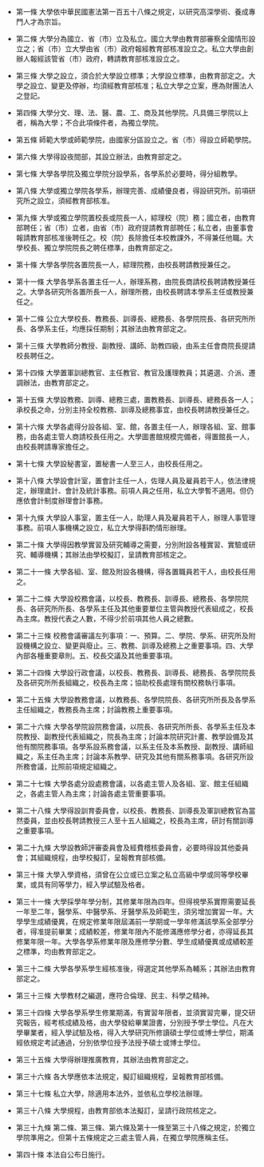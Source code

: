 * 第一條 大學依中華民國憲法第一百五十八條之規定，以研究高深學術、養成專門人才為宗旨。

* 第二條 大學分為國立、省（市）立及私立。國立大學由教育部審察全國情形設立之；省（市）立大學由省（市）政府報經教育部核准設立之。私立大學由創辦人報經該管省（市）政府，轉請教育部核准設立之。

* 第三條 大學之設立，須合於大學設立標準；大學設立標準，由教育部定之。大學之設立、變更及停辦，均須經教育部核准；私立大學之立案，應為財團法人之登記。

* 第四條 大學分文、理、法、醫、農、工、商及其他學院。凡具備三學院以上者，稱為大學；不合此項條件者，為獨立學院。

* 第五條 師範大學或師範學院，由國家分區設立之。省（市）得設立師範學院。

* 第六條 大學得設夜間部，其設立辦法，由教育部定之。

* 第七條 大學各學院及獨立學院分設學系，各學系於必要時，得分組教學。

* 第八條 大學或獨立學院各學系，辦理完善、成績優良者，得設研究所。前項研究所之設立，須經教育部核准。

* 第九條 大學或獨立學院置校長或院長一人，綜理校（院）務；國立者，由教育部聘任；省（市）立者，由省（市）政府提請教育部聘任；私立者，由董事會報請教育部核准後聘任之。校（院）長除擔任本校教課外，不得兼任他職。大學校長、獨立學院院長之聘任標準，由教育部定之。

* 第十條 大學各學院各置院長一人，綜理院務，由校長聘請教授兼任之。

* 第十一條 大學各學系各置主任一人，辦理系務，由院長商請校長聘請教授兼任之。大學各研究所各置所長一人，辦理所務，由校長聘請本學系主任或教授兼任之。

* 第十二條 公立大學校長、教務長、訓導長、總務長、各學院院長、各研究所所長、各學系主任，均應採任期制；其辦法由教育部定之。

* 第十三條 大學教師分教授、副教授、講師、助教四級，由系主任會商院長提請校長聘任之。

* 第十四條 大學置軍訓總教官、主任教官、教官及護理教員；其遴選、介派、遷調辦法，由教育部定之。

* 第十五條 大學設教務、訓導、總務三處，置教務長、訓導長、總務長各一人；承校長之命，分別主持全校教務、訓導及總務事宜，由校長聘請教授兼任之。

* 第十六條 大學各處得分設各組、室、館，各置主任一人，辦理各組、室、館事務，由各處主管人商請校長任用之。大學圖書館規模完備者，得置館長一人，由校長聘請專家擔任之。

* 第十七條 大學設秘書室，置秘書一人至三人，由校長任用之。

* 第十八條 大學設會計室，置會計主任一人，佐理人員及雇員若干人，依法律規定，辦理歲計、會計及統計事務。前項人員之任用，私立大學暫不適用。但仍應依會計制度辦理會計事務。

* 第十九條 大學設人事室，置主任一人，助理人員及雇員若干人，辦理人事管理事務。前項人事機構之設立，私立大學得斟酌情形辦理。

* 第二十條 大學得因教學實習及研究輔導之需要，分別附設各種實習、實驗或研究、輔導機構；其辦法由學校擬訂，呈請教育部核定之。

* 第二十一條 大學各組、室、館及附設各機構，得各置職員若干人，由校長任用之。

* 第二十二條 大學設校務會議，以校長、教務長、訓導長、總務長、各學院院長、各研究所所長、各學系主任及其他重要單位主管與教授代表組成之，校長為主席。教授代表之人數，不得少於前項其他人員之總數。

* 第二十三條 校務會議審議左列事項：一、預算。二、學院、學系、研究所及附設機構之設立、變更與廢止。三、教務、訓導及總務上之重要事項。四、大學內部各種重要章則。五、校長交議及其他重要事項。

* 第二十四條 大學設行政會議，以校長、教務長、訓導長、總務長、各學院院長及各研究所所長組織之，校長為主席；協助校長處理有關校務執行事項。

* 第二十五條 大學設教務會議，以教務長、各學院院長、各研究所所長及各學系主任組織之，教務長為主席；討論教務上重要事項。

* 第二十六條 大學各學院設院務會議，以院長、各研究所所長、各學系主任及本院教授、副教授代表組織之，院長為主席；討論本院研究計畫、教學設備及其他有關院務事項。各學系設系務會議，以系主任及本系教授、副教授、講師組織之，系主任為主席；討論本系教學、研究及其他有關系務事項。各研究所設所務會議，比照前項規定組織之。

* 第二十七條 大學各處分設處務會議，以各處主管人及各組、室、館主任組織之，各處主管人為主席；討論各處主管重要事項。

* 第二十八條 大學得設訓育委員會，以校長、教務長、訓導長及軍訓總教官為當然委員，並由校長聘請教授三人至十五人組織之，校長為主席，研討有關訓導之重要事項。

* 第二十九條 大學設教師評審委員會及經費稽核委員會，必要時得設其他委員會；其組織規程，由學校擬訂，呈報教育部核備。

* 第三十條 大學入學資格，須曾在公立或已立案之私立高級中學或同等學校畢業，或具有同等學力，經入學試驗及格者。

* 第三十一條 大學採學年學分制，其修業年限為四年。但得視學系實際需要延長一年至二年，醫學系、中醫學系、牙醫學系及師範生，須另增加實習一年。大學學生成績優異，在規定修業年限屆滿前一學期或一學年修滿該學系全部學分者，得准提前畢業；成績較差，修業年限內不能修滿應修學分者，亦得延長其修業年限一年。大學各學系修業年限及應修學分數、學生成績優異或成績較差之標準，均由教育部定之。

* 第三十二條 大學各學系學生經核准後，得選定其他學系為輔系；其辦法由教育部定之。

* 第三十三條 大學教材之編選，應符合倫理、民主、科學之精神。

* 第三十四條 大學各學系學生修業期滿，有實習年限者，並須實習完畢，提交研究報告，經考核成績及格，由大學發給畢業證書，分別授予學士學位。凡在大學畢業者，經入學試驗及格，得入大學研究所修讀碩士學位或博士學位，期滿經依規定考試通過，分別依學位授予法授予碩士或博士學位。

* 第三十五條 大學得辦理推廣教育，其辦法由教育部定之。

* 第三十六條 各大學應依本法規定，擬訂組織規程，呈報教育部核備。

* 第三十七條 私立大學，除適用本法外，並依私立學校法辦理。

* 第三十八條 大學規程，由教育部依本法擬訂，呈請行政院核定之。

* 第三十九條 第二條、第三條、第六條及第十一條至第三十八條之規定，於獨立學院準用之。但第十五條規定之三處主管人員，在獨立學院應稱主任。

* 第四十條 本法自公布日施行。

